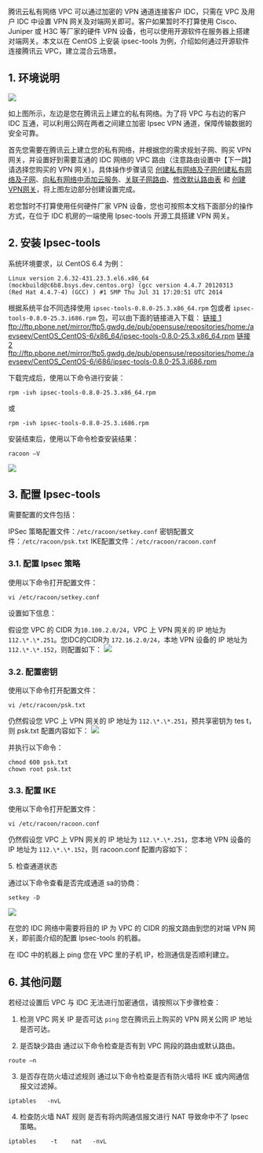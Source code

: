 腾讯云私有网络 VPC 可以通过加密的 VPN 通道连接客户 IDC，只需在 VPC 及用户 IDC 中设置 VPN 网关及对端网关即可。客户如果暂时不打算使用 Cisco、Juniper 或 H3C 等厂家的硬件 VPN 设备，也可以使用开源软件在服务器上搭建对端网关。本文以在 CentOS 上安装 ipsec-tools 为例，介绍如何通过开源软件连接腾讯云 VPC，建立混合云场景。

## 1. 环境说明
![](//mccdn.qcloud.com/img56c6836ccfc95.png)

如上图所示，左边是您在腾讯云上建立的私有网络。为了将 VPC 与右边的客户 IDC 互通，可以利用公网在两者之间建立加密 Ipsec VPN 通道，保障传输数据的安全可靠。

首先您需要在腾讯云上建立您的私有网络，并根据您的需求规划子网、购买 VPN 网关，并设置好到需要互通的 IDC 网络的 VPC 路由（注意路由设置中【下一跳】请选择您购买的 VPN 网关）。具体操作步骤请见 <a href="http://www.qcloud.com/doc/product/215/%E5%88%9B%E5%BB%BA%E7%A7%81%E6%9C%89%E7%BD%91%E7%BB%9C%E5%8F%8A%E5%AD%90%E7%BD%91" target="_blank">创建私有网络及子网</a>[创建私有网络及子网](http://www.qcloud.com/doc/product/215/%E5%88%9B%E5%BB%BA%E7%A7%81%E6%9C%89%E7%BD%91%E7%BB%9C%E5%8F%8A%E5%AD%90%E7%BD%91)、<a href="" target="_blank"></a>[向私有网络中添加云服务](http://www.qcloud.com/doc/product/215/%E5%90%91%E7%A7%81%E6%9C%89%E7%BD%91%E7%BB%9C%E4%B8%AD%E6%B7%BB%E5%8A%A0%E4%BA%91%E6%9C%8D%E5%8A%A1)、<a href="" target="_blank"></a>[关联子网路由](http://www.qcloud.com/doc/product/215/%E5%85%B3%E8%81%94%E5%AD%90%E7%BD%91%E8%B7%AF%E7%94%B1)、<a href="" target="_blank"></a>[修改默认路由表](http://www.qcloud.com/doc/product/215/%E4%BF%AE%E6%94%B9%E9%BB%98%E8%AE%A4%E8%B7%AF%E7%94%B1%E8%A1%A8) 和 <a href="" target="_blank"></a>[创建VPN网关](http://www.qcloud.com/doc/product/215/%E5%88%9B%E5%BB%BAVPN%E7%BD%91%E5%85%B3)，将上图左边部分创建设置完成。


若您暂时不打算使用任何硬件厂家 VPN 设备，您也可按照本文档下面部分的操作方式，在位于 IDC 机房的一端使用 Ipsec-tools 开源工具搭建 VPN 网关。

## 2. 安装 Ipsec-tools
系统环境要求，以 CentOS 6.4 为例：
```
Linux version 2.6.32-431.23.3.el6.x86_64
(mockbuild@c6b8.bsys.dev.centos.org) (gcc version 4.4.7 20120313 
(Red Hat 4.4.7-4) (GCC) ) #1 SMP Thu Jul 31 17:20:51 UTC 2014
```
根据系统平台不同选择使用 `ipsec-tools-0.8.0-25.3.x86_64.rpm` 包或者 `ipsec-tools-0.8.0-25.3.i686.rpm` 包，可以由下面的链接进入下载：
<a href="" target="_blank">链接 1</a>
ftp://ftp.pbone.net/mirror/ftp5.gwdg.de/pub/opensuse/repositories/home:/aevseev/CentOS_CentOS-6/x86_64/ipsec-tools-0.8.0-25.3.x86_64.rpm
<a href="" target="_blank">链接 2</a>
ftp://ftp.pbone.net/mirror/ftp5.gwdg.de/pub/opensuse/repositories/home:/aevseev/CentOS_CentOS-6/i686/ipsec-tools-0.8.0-25.3.i686.rpm

下载完成后，使用以下命令进行安装：

```
rpm -ivh ipsec-tools-0.8.0-25.3.x86_64.rpm
```
或
```
rpm -ivh ipsec-tools-0.8.0-25.3.i686.rpm
```

安装结束后，使用以下命令检查安装结果：

```
racoon –V
```
![](//mccdn.qcloud.com/img56c68a299aed9.png)

## 3. 配置 Ipsec-tools
需要配置的文件包括：

IPSec 策略配置文件：`/etc/racoon/setkey.conf`
密钥配置文件：`/etc/racoon/psk.txt`
IKE配置文件：`/etc/racoon/racoon.conf`

### 3.1. 配置 Ipsec 策略
使用以下命令打开配置文件：

```
vi /etc/racoon/setkey.conf
```

设置如下信息：

假设您 VPC 的 CIDR 为`10.100.2.0/24`，VPC 上 VPN 网关的 IP 地址为 `112.\*.\*.251`。您IDC的CIDR为 `172.16.2.0/24`，本地 VPN 设备的 IP 地址为 `112.\*.\*.152`，则配置如下：
![](//mccdn.qcloud.com/img56c68be5ba93c.png)

### 3.2. 配置密钥
使用以下命令打开配置文件：

```
vi /etc/racoon/psk.txt
```
仍然假设您 VPC 上 VPN 网关的 IP 地址为 `112.\*.\*.251`，预共享密钥为 tes t，则 psk.txt 配置内容如下：
![](//mccdn.qcloud.com/img56c68ca34b349.png)

并执行以下命令：

```
chmod 600 psk.txt   
chown root psk.txt
```

### 3.3. 配置 IKE
使用以下命令打开配置文件：

```
vi /etc/racoon/racoon.conf
```

仍然假设您 VPC 上 VPN 网关的 IP 地址为 `112.\*.\*.251`，您本地 VPN 设备的 IP 地址为 `112.\*.\*.152`，则 racoon.conf 配置内容如下：
<div style="text-align:center'>
![](//mccdn.qcloud.com/img56c68dc067617.png)

</div>
## 4. 启动 Ipsec-tools

执行以下命令启动 Ipsec-tools：

```
echo 1 > /proc/sys/net/ipv4/ip_forward
/usr/sbin/setkey -f /etc/racoon/setkey.conf
/usr/sbin/racoon -f /etc/racoon/racoon.conf
```

为保障设备重启后 ipsec 服务自动开启，同时需要将这三条命令写入 `/etc/rc.local` 文件中。

## 5. 检查通道状态
通过以下命令查看是否完成通道 sa的协商：


```
setkey -D
```
![](//mccdn.qcloud.com/img56c68edfa569d.png)


在您的 IDC 网络中需要将目的 IP 为 VPC 的 CIDR 的报文路由到您的对端 VPN 网关，即前面介绍的配置 Ipsec-tools 的机器。

在 IDC 中的机器上 ping 您在 VPC 里的子机 IP，检测通信是否顺利建立。

## 6. 其他问题
若经过设置后 VPC 与 IDC 无法进行加密通信，请按照以下步骤检查：

1) 检测 VPC 网关 IP 是否可达
 `ping` 您在腾讯云上购买的 VPN 网关公网 IP 地址是否可达。

2) 是否缺少路由
通过以下命令检查是否有到 VPC 网段的路由或默认路由。

```
route –n
```

3) 是否存在防火墙过滤规则
通过以下命令检查是否有防火墙将 IKE 或内网通信报文过滤掉。

```
iptables   -nvL
```

4) 检查防火墙 NAT 规则
是否有将内网通信报文进行 NAT 导致命中不了 Ipsec 策略。

```
iptables    -t    nat   -nvL
```
